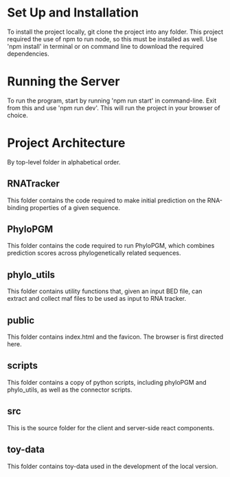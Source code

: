 


# Set Up and Installation
To install the project locally, git clone the project into any folder. This project required the use of npm to run node, so this must be installed as well.
Use 'npm install' in terminal or on command line to download the required dependencies.

# Running the Server
To run the program, start by running 'npm run start' in command-line. Exit from this and use 'npm run dev'. This will run the project in your browser of choice.

# Project Architecture
By top-level folder in alphabetical order.

## RNATracker
This folder contains the code required to make initial prediction on the RNA-binding properties of a given sequence.

## PhyloPGM
This folder contains the code required to run PhyloPGM, which combines prediction scores across phylogenetically related sequences.

## phylo_utils
This folder contains utility functions that, given an input BED file, can extract and collect maf files to be used as input to RNA tracker.

## public
This folder contains index.html and the favicon. The browser is first directed here.

## scripts
This folder contains a copy of python scripts, including phyloPGM and phylo_utils, as well as the connector scripts.

## src
This is the source folder for the client and server-side react components.

## toy-data
This folder contains toy-data used in the development of the local version.
